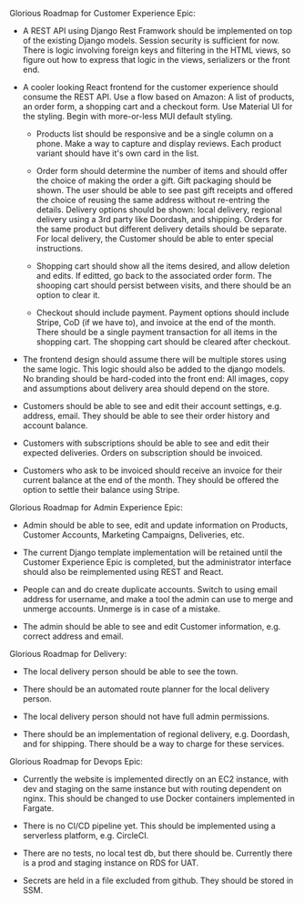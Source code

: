 
Glorious Roadmap for Customer Experience Epic:

- A REST API using Django Rest Framwork should be implemented on top of the existing Django models. Session security is sufficient for now. There is logic involving foreign keys and filtering in the HTML views, so figure out how to express that logic in the views, serializers or the front end.

- A cooler looking React frontend for the customer experience should consume the REST API. Use a flow based on Amazon: A list of products, an order form, a shopping cart and a checkout form. Use Material UI for the styling. Begin with more-or-less MUI default styling.

  - Products list should be responsive and be a single column on a phone. Make a way to capture and display reviews. Each product variant should have it's own card in the list.

  - Order form should determine the number of items and should offer the choice of making the order a gift. Gift packaging should be shown. The user should be able to see past gift receipts and offered the choice of reusing the same address without re-entring the details. Delivery options should be shown: local delivery, regional delivery using a 3rd party like Doordash, and shipping. Orders for the same product but different delivery details should be separate. For local delivery, the Customer should be able to enter special instructions.

  - Shopping cart should show all the items desired, and allow deletion and edits. If editted, go back to the associated order form. The shooping cart should persist between visits, and there should be an option to clear it.

  - Checkout should include payment. Payment options should include Stripe, CoD (if we have to), and invoice at the end of the month. There should be a single payment transaction for all items in the shopping cart. The shopping cart should be cleared after checkout.

- The frontend design should assume there will be multiple stores using the same logic. This logic should also be added to the django models. No branding should be hard-coded into the front end: All images, copy and assumptions about delivery area should depend on the store.

- Customers should be able to see and edit their account settings, e.g. address, email. They should be able to see their order history and account balance.

- Customers with subscriptions should be able to see and edit their expected deliveries. Orders on subscription should be invoiced.

- Customers who ask to be invoiced should receive an invoice for their current balance at the end of the month. They should be offered the option to settle their balance using Stripe.

Glorious Roadmap for Admin Experience Epic:

- Admin should be able to see, edit and update information on Products, Customer Accounts, Marketing Campaigns, Deliveries, etc.

- The current Django template implementation will be retained until the Customer Experience Epic is completed, but the administrator interface should also be reimplemented using REST and React.

- People can and do create duplicate accounts. Switch to using email address for username, and make a tool the admin can use to merge and unmerge accounts. Unmerge is in case of a mistake.

- The admin should be able to see and edit Customer information, e.g. correct address and email.

Glorious Roadmap for Delivery:

- The local delivery person should be able to see the town.

- There should be an automated route planner for the local delivery person.

- The local delivery person should not have full admin permissions.

- There should be an implementation of regional delivery, e.g. Doordash, and for shipping. There should be a way to charge for these services.

Glorious Roadmap for Devops Epic:

- Currently the website is implemented directly on an EC2 instance, with dev and staging on the same instance but with routing dependent on nginx. This should be changed to use Docker containers implemented in Fargate.

- There is no CI/CD pipeline yet. This should be implemented using a serverless platform, e.g. CircleCI.

- There are no tests, no local test db, but there should be. Currently there is a prod and staging instance on RDS for UAT.

- Secrets are held in a file excluded from github. They should be stored in SSM.
